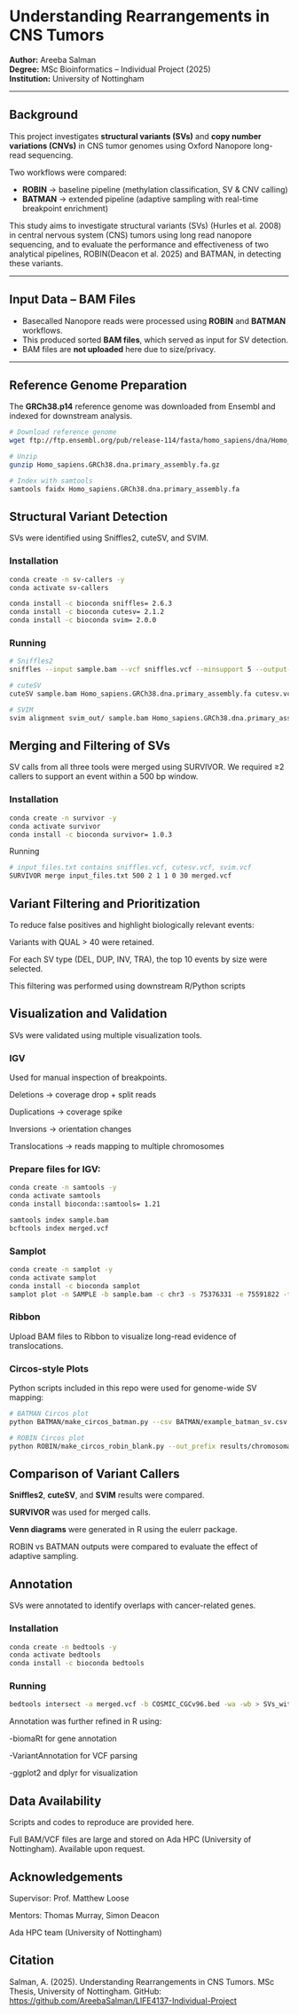 # Understanding Rearrangements in CNS Tumors  

**Author:** Areeba Salman  
**Degree:** MSc Bioinformatics – Individual Project (2025)  
**Institution:** University of Nottingham  

---

## Background  

This project investigates **structural variants (SVs)** and **copy number variations (CNVs)** in CNS tumor genomes using Oxford Nanopore long-read sequencing.  

Two workflows were compared:  
- **ROBIN** → baseline pipeline (methylation classification, SV & CNV calling)  
- **BATMAN** → extended pipeline (adaptive sampling with real-time breakpoint enrichment)  

This study aims to investigate structural variants (SVs) (Hurles et al. 2008) in central nervous system (CNS) tumors using long read nanopore sequencing, and to evaluate the performance and effectiveness of two analytical pipelines, ROBIN(Deacon et al. 2025) and BATMAN, in detecting these variants.   

---

## Input Data – BAM Files  

- Basecalled Nanopore reads were processed using **ROBIN** and **BATMAN** workflows.  
- This produced sorted **BAM files**, which served as input for SV detection.  
- BAM files are **not uploaded** here due to size/privacy.  

---

## Reference Genome Preparation  

The **GRCh38.p14** reference genome was downloaded from Ensembl and indexed for downstream analysis.  

```bash
# Download reference genome
wget ftp://ftp.ensembl.org/pub/release-114/fasta/homo_sapiens/dna/Homo_sapiens.GRCh38.dna.primary_assembly.fa.gz

# Unzip
gunzip Homo_sapiens.GRCh38.dna.primary_assembly.fa.gz

# Index with samtools
samtools faidx Homo_sapiens.GRCh38.dna.primary_assembly.fa
```

## Structural Variant Detection

SVs were identified using Sniffles2, cuteSV, and SVIM.

### Installation
```bash
conda create -n sv-callers -y
conda activate sv-callers

conda install -c bioconda sniffles= 2.6.3
conda install -c bioconda cutesv= 2.1.2
conda install -c bioconda svim= 2.0.0
```

### Running
```bash
# Sniffles2
sniffles --input sample.bam --vcf sniffles.vcf --minsupport 5 --output-rnames

# cuteSV
cuteSV sample.bam Homo_sapiens.GRCh38.dna.primary_assembly.fa cutesv.vcf ./cutesv_output

# SVIM
svim alignment svim_out/ sample.bam Homo_sapiens.GRCh38.dna.primary_assembly.fa
```

## Merging and Filtering of SVs

SV calls from all three tools were merged using SURVIVOR.
We required ≥2 callers to support an event within a 500 bp window.

### Installation
```bash
conda create -n survivor -y
conda activate survivor
conda install -c bioconda survivor= 1.0.3
```

Running
```bash
# input_files.txt contains sniffles.vcf, cutesv.vcf, svim.vcf
SURVIVOR merge input_files.txt 500 2 1 1 0 30 merged.vcf
```

## Variant Filtering and Prioritization

To reduce false positives and highlight biologically relevant events:

Variants with QUAL > 40 were retained.

For each SV type (DEL, DUP, INV, TRA), the top 10 events by size were selected.

This filtering was performed using downstream R/Python scripts

## Visualization and Validation

SVs were validated using multiple visualization tools.

### IGV

Used for manual inspection of breakpoints.

Deletions → coverage drop + split reads

Duplications → coverage spike

Inversions → orientation changes

Translocations → reads mapping to multiple chromosomes

### Prepare files for IGV:
```bash
conda create -n samtools -y
conda activate samtools
conda install bioconda::samtools= 1.21

samtools index sample.bam
bcftools index merged.vcf
```

### Samplot
```bash
conda create -n samplot -y
conda activate samplot
conda install -c bioconda samplot
samplot plot -n SAMPLE -b sample.bam -c chr3 -s 75376331 -e 75591822 -t DEL -o sv.png
```

### Ribbon
Upload BAM files to Ribbon to visualize long-read evidence of translocations.

### Circos-style Plots
Python scripts included in this repo were used for genome-wide SV mapping:
```bash
# BATMAN Circos plot
python BATMAN/make_circos_batman.py --csv BATMAN/example_batman_sv.csv --out_prefix results/chromosomal_map_BATMAN

# ROBIN Circos plot
python ROBIN/make_circos_robin_blank.py --out_prefix results/chromosomal_map_ROBIN.
```

## Comparison of Variant Callers

**Sniffles2**, **cuteSV**, and **SVIM** results were compared.

**SURVIVOR** was used for merged calls.

**Venn diagrams** were generated in R using the eulerr package.

ROBIN vs BATMAN outputs were compared to evaluate the effect of adaptive sampling.

## Annotation

SVs were annotated to identify overlaps with cancer-related genes.

### Installation
```bash
conda create -n bedtools -y
conda activate bedtools
conda install -c bioconda bedtools
```
### Running
```bash
bedtools intersect -a merged.vcf -b COSMIC_CGCv96.bed -wa -wb > SVs_with_genes.tsv
```

Annotation was further refined in R using:

-biomaRt for gene annotation

-VariantAnnotation for VCF parsing

-ggplot2 and dplyr for visualization

## Data Availability

Scripts and codes to reproduce are provided here.

Full BAM/VCF files are large and stored on Ada HPC (University of Nottingham). Available upon request.

## Acknowledgements

Supervisor: Prof. Matthew Loose

Mentors: Thomas Murray, Simon Deacon

Ada HPC team (University of Nottingham)

## Citation
Salman, A. (2025). Understanding Rearrangements in CNS Tumors. MSc Thesis, University of Nottingham.
GitHub: https://github.com/AreebaSalman/LIFE4137-Individual-Project
